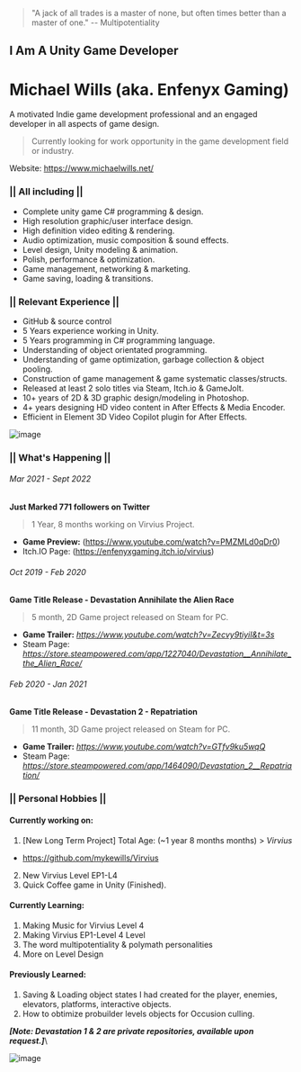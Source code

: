 > "A jack of all trades is a master of none, but often times better than a master of one." -- Multipotentiality

## I Am A Unity Game Developer
# Michael Wills (aka. Enfenyx Gaming)
A motivated Indie game development professional and an engaged developer in all aspects of game design.
> Currently looking for work opportunity in the game development field or industry.

Website: https://www.michaelwills.net/

### || All including ||
* Complete unity game C# programming & design. 
* High resolution graphic/user interface design.
* High definition video editing & rendering.
* Audio optimization, music composition & sound effects.
* Level design, Unity modeling & animation.
* Polish, performance & optimization.
* Game management, networking & marketing. 
* Game saving, loading & transitions. 
### || Relevant Experience ||
* GitHub & source control
* 5 Years experience working in Unity.
* 5 Years programming in C# programming language.
* Understanding of object orientated programming.
* Understanding of game optimization, garbage collection & object pooling.
* Construction of game management & game systematic classes/structs.
* Released at least 2 solo titles via Steam, Itch.io & GameJolt.
* 10+ years of 2D & 3D graphic design/modeling in Photoshop.
* 4+ years designing HD video content in After Effects & Media Encoder.
* Efficient in Element 3D Video Copilot plugin for After Effects.

![image](https://static.wixstatic.com/media/0e8e62_2025ec40691a4a0d9ef4fc8a044c7088~mv2.png)

### || What's Happening ||
###### Mar 2021 - Sept 2022
**Just Marked 771 followers on Twitter**
> 1 Year, 8 months working on Virvius Project.
* **Game Preview:** (https://www.youtube.com/watch?v=PMZMLd0qDr0)
* Itch.IO Page: (https://enfenyxgaming.itch.io/virvius)

###### Oct 2019 - Feb 2020
**Game Title Release - Devastation Annihilate the Alien Race**
> 5 month, 2D Game project released on Steam for PC.
* **Game Trailer:** _https://www.youtube.com/watch?v=Zecvy9tiyiI&t=3s_
* Steam Page: _https://store.steampowered.com/app/1227040/Devastation__Annihilate_the_Alien_Race/_

###### Feb 2020 - Jan 2021
**Game Title Release - Devastation 2 - Repatriation**
> 11 month, 3D Game project released on Steam for PC.
* **Game Trailer:** _https://www.youtube.com/watch?v=GTfv9ku5wqQ_
* Steam Page: _https://store.steampowered.com/app/1464090/Devastation_2__Repatriation/_

### || Personal Hobbies ||
#### **Currently working on:**

1. [New Long Term Project] Total Age: (~1 year 8 months months) > _Virvius_
 * https://github.com/mykewills/Virvius
2. New Virvius Level EP1-L4 
3. Quick Coffee game in Unity (Finished).

#### **Currently Learning:**
1. Making Music for Virvius Level 4
2. Making Virvius EP1-Level 4 Level
3. The word multipotentiality & polymath personalities
4. More on Level Design


#### **Previously Learned:**
1. Saving & Loading object states I had created for the player, enemies, elevators, platforms, interactive objects.
2. How to obtimize probuilder levels objects for Occusion culling.

_**[Note: Devastation 1 & 2 are private repositories, available upon request.]**_\

![image](https://i.imgur.com/fh8V9k1.gif)
                                                                                      
<!--
**MykeWills/MykeWills** is a ✨ _special_ ✨ repository because its `README.md` (this file) appears on your GitHub profile.

Here are some ideas to get you started:

- 🔭 I’m currently working on ...
- 🌱 I’m currently learning ...
- 👯 I’m looking to collaborate on ...
- 🤔 I’m looking for help with ...
- 💬 Ask me about ...
- 📫 How to reach me: ...
- 😄 Pronouns: ...
- ⚡ Fun fact: ...
-->
